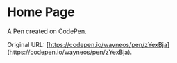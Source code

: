 # Home Page

A Pen created on CodePen.

Original URL: [https://codepen.io/wayneos/pen/zYexBja](https://codepen.io/wayneos/pen/zYexBja).

